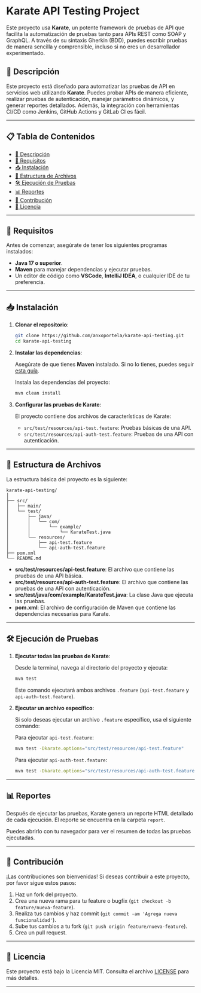 # Karate API Testing Project

Este proyecto usa **Karate**, un potente framework de pruebas de API que facilita la automatización de pruebas tanto para APIs REST como SOAP y GraphQL. A través de su sintaxis Gherkin (BDD), puedes escribir pruebas de manera sencilla y comprensible, incluso si no eres un desarrollador experimentado.

## 🚀 Descripción

Este proyecto está diseñado para automatizar las pruebas de API en servicios web utilizando **Karate**. Puedes probar APIs de manera eficiente, realizar pruebas de autenticación, manejar parámetros dinámicos, y generar reportes detallados. Además, la integración con herramientas CI/CD como Jenkins, GitHub Actions y GitLab CI es fácil.

---

## 📋 Tabla de Contenidos

- [🚀 Descripción](#-descripción)
- [🔧 Requisitos](#-requisitos)
- [📥 Instalación](#-instalación)
- [📝 Estructura de Archivos](#-estructura-de-archivos)
- [🛠️ Ejecución de Pruebas](#️-ejecución-de-pruebas)
- [📊 Reportes](#-reportes)
- [📍 Contribución](#-contribución)
- [📜 Licencia](#-licencia)

---

## 🔧 Requisitos

Antes de comenzar, asegúrate de tener los siguientes programas instalados:

- **Java 17 o superior**.
- **Maven** para manejar dependencias y ejecutar pruebas.
- Un editor de código como **VSCode**, **IntelliJ IDEA**, o cualquier IDE de tu preferencia.

---

## 📥 Instalación

1. **Clonar el repositorio**:

   ```bash
   git clone https://github.com/anxoportela/karate-api-testing.git
   cd karate-api-testing
   ```

2. **Instalar las dependencias**:

   Asegúrate de que tienes **Maven** instalado. Si no lo tienes, puedes seguir [esta guía](https://maven.apache.org/install.html).

   Instala las dependencias del proyecto:

   ```bash
   mvn clean install
   ```

3. **Configurar las pruebas de Karate**:

   El proyecto contiene dos archivos de características de Karate: 

   - `src/test/resources/api-test.feature`: Pruebas básicas de una API.
   - `src/test/resources/api-auth-test.feature`: Pruebas de una API con autenticación.

---

## 📝 Estructura de Archivos

La estructura básica del proyecto es la siguiente:

```
karate-api-testing/
│
├── src/
│   ├── main/
│   └── test/
│       ├── java/
│       │   └── com/
│       │       └── example/
│       │           └── KarateTest.java
│       └── resources/
│           ├── api-test.feature
│           └── api-auth-test.feature
├── pom.xml
└── README.md
```

- **src/test/resources/api-test.feature**: El archivo que contiene las pruebas de una API básica.
- **src/test/resources/api-auth-test.feature**: El archivo que contiene las pruebas de una API con autenticación.
- **src/test/java/com/example/KarateTest.java**: La clase Java que ejecuta las pruebas.
- **pom.xml**: El archivo de configuración de Maven que contiene las dependencias necesarias para Karate.

---

## 🛠️ Ejecución de Pruebas

1. **Ejecutar todas las pruebas de Karate**:

   Desde la terminal, navega al directorio del proyecto y ejecuta:

   ```bash
   mvn test
   ```

   Este comando ejecutará ambos archivos `.feature` (`api-test.feature` y `api-auth-test.feature`).

2. **Ejecutar un archivo específico**:

   Si solo deseas ejecutar un archivo `.feature` específico, usa el siguiente comando:

   Para ejecutar `api-test.feature`:

   ```bash
   mvn test -Dkarate.options="src/test/resources/api-test.feature"
   ```

   Para ejecutar `api-auth-test.feature`:

   ```bash
   mvn test -Dkarate.options="src/test/resources/api-auth-test.feature"
   ```

---

## 📊 Reportes

Después de ejecutar las pruebas, Karate genera un reporte HTML detallado de cada ejecución. El reporte se encuentra en la carpeta `report`.

Puedes abrirlo con tu navegador para ver el resumen de todas las pruebas ejecutadas.

---

## 📍 Contribución

¡Las contribuciones son bienvenidas! Si deseas contribuir a este proyecto, por favor sigue estos pasos:

1. Haz un fork del proyecto.
2. Crea una nueva rama para tu feature o bugfix (`git checkout -b feature/nueva-feature`).
3. Realiza tus cambios y haz commit (`git commit -am 'Agrega nueva funcionalidad'`).
4. Sube tus cambios a tu fork (`git push origin feature/nueva-feature`).
5. Crea un pull request.

---

## 📜 Licencia

Este proyecto está bajo la Licencia MIT. Consulta el archivo [LICENSE](LICENSE) para más detalles.

---


